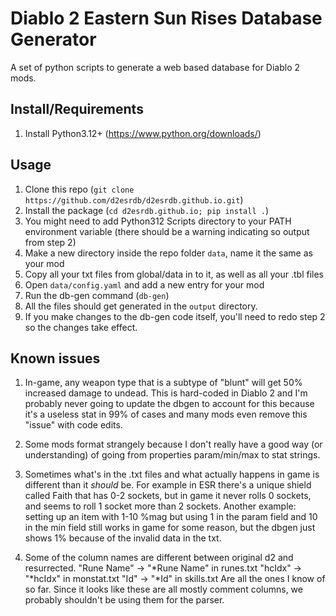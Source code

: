 # Diablo 2 Eastern Sun Rises Database Generator

A set of python scripts to generate a web based database for Diablo 2 mods.

## Install/Requirements

1. Install Python3.12+ (https://www.python.org/downloads/)

## Usage

1. Clone this repo (`git clone https://github.com/d2esrdb/d2esrdb.github.io.git`)
2. Install the package (`cd d2esrdb.github.io; pip install .`)
3. You might need to add Python312 Scripts directory to your PATH environment variable
 (there should be a warning indicating so output from step 2)
4. Make a new directory inside the repo folder `data`, name it the same as your mod
5. Copy all your txt files from global/data in to it, as well as all your .tbl files
6. Open `data/config.yaml` and add a new entry for your mod
7. Run the db-gen command (`db-gen`)
8. All the files should get generated in the `output` directory.
9. If you make changes to the db-gen code itself, you'll need to redo step 2 so the changes take effect. 

## Known issues

1. In-game, any weapon type that is a subtype of "blunt" will get 50% increased damage to undead.
This is hard-coded in Diablo 2 and I'm probably never going to update the dbgen to account for this
because it's a useless stat in 99% of cases and many mods even remove this "issue" with code edits.

2. Some mods format strangely because I don't really have a good way (or understanding) of going
from properties param/min/max to stat strings.

3. Sometimes what's in the .txt files and what actually happens in game is different than it
*should* be. For example in ESR there's a unique shield called Faith that has 0-2 sockets, but in
game it never rolls 0 sockets, and seems to roll 1 socket more than 2 sockets. Another example:
setting up an item with 1-10 %mag but using 1 in the param field and 10 in the min field still
works in game for some reason, but the dbgen just shows 1% because of the invalid data in the txt.

4. Some of the column names are different between original d2 and resurrected.
"Rune Name" -> "*Rune Name" in runes.txt
"hcIdx" -> "*hcIdx" in monstat.txt
"Id" -> "*Id" in skills.txt
Are all the ones I know of so far. Since it looks like these are all mostly comment columns, we
probably shouldn't be using them for the parser. 
